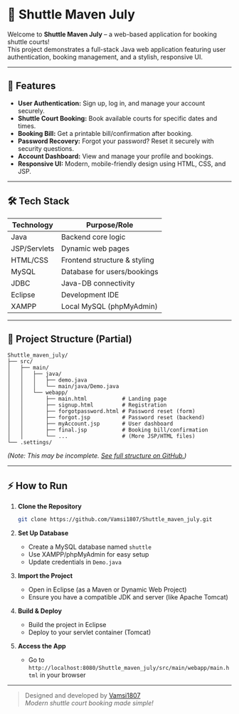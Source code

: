 # 🚀 Shuttle Maven July

Welcome to **Shuttle Maven July** – a web-based application for booking shuttle courts!  
This project demonstrates a full-stack Java web application featuring user authentication, booking management, and a stylish, responsive UI.

---

## 🌟 Features

- **User Authentication:** Sign up, log in, and manage your account securely.
- **Shuttle Court Booking:** Book available courts for specific dates and times.
- **Booking Bill:** Get a printable bill/confirmation after booking.
- **Password Recovery:** Forgot your password? Reset it securely with security questions.
- **Account Dashboard:** View and manage your profile and bookings.
- **Responsive UI:** Modern, mobile-friendly design using HTML, CSS, and JSP.

---

## 🛠️ Tech Stack

| Technology      | Purpose/Role                   |
|-----------------|-------------------------------|
| Java            | Backend core logic             |
| JSP/Servlets    | Dynamic web pages              |
| HTML/CSS        | Frontend structure & styling   |
| MySQL           | Database for users/bookings    |
| JDBC            | Java-DB connectivity           |
| Eclipse         | Development IDE                |
| XAMPP           | Local MySQL (phpMyAdmin)       |

---

## 📁 Project Structure (Partial)

```
Shuttle_maven_july/
├── src/
│   ├── main/
│   │   ├── java/
│   │   │   ├── demo.java
│   │   │   └── main/java/Demo.java
│   │   └── webapp/
│   │       ├── main.html           # Landing page
│   │       ├── signup.html         # Registration
│   │       ├── forgotpassword.html # Password reset (form)
│   │       ├── forgot.jsp          # Password reset (backend)
│   │       ├── myAccount.jsp       # User dashboard
│   │       ├── final.jsp           # Booking bill/confirmation
│   │       └── ...                 # (More JSP/HTML files)
└── .settings/
```

*(Note: This may be incomplete. [See full structure on GitHub.](https://github.com/Vamsi1807/Shuttle_maven_july))*

---

## ⚡ How to Run

1. **Clone the Repository**
   ```bash
   git clone https://github.com/Vamsi1807/Shuttle_maven_july.git
   ```

2. **Set Up Database**
   - Create a MySQL database named `shuttle`
   - Use XAMPP/phpMyAdmin for easy setup
   - Update credentials in `Demo.java`

3. **Import the Project**
   - Open in Eclipse (as a Maven or Dynamic Web Project)
   - Ensure you have a compatible JDK and server (like Apache Tomcat)

4. **Build & Deploy**
   - Build the project in Eclipse
   - Deploy to your servlet container (Tomcat)

5. **Access the App**
   - Go to `http://localhost:8080/Shuttle_maven_july/src/main/webapp/main.html` in your browser

---

> Designed and developed by [Vamsi1807](https://github.com/Vamsi1807)  
> *Modern shuttle court booking made simple!*
